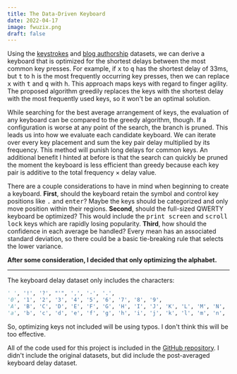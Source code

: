 ```yaml
---
title: The Data-Driven Keyboard
date: 2022-04-17
image: fwuzix.png
draft: false
---
```


Using the [keystrokes](https://userinterfaces.aalto.fi/136Mkeystrokes/) and [blog authorship](https://www.kaggle.com/datasets/rtatman/blog-authorship-corpus) datasets, we can derive a keyboard that is optimized for the shortest delays between the most common key presses. For example, if <kbd>x</kbd> to <kbd>q</kbd> has the shortest delay of 33ms, but <kbd>t</kbd> to <kbd>h</kbd> is the most frequently occurring key presses, then we can replace <kbd>x</kbd> with <kbd>t</kbd> and <kbd>q</kbd> with <kbd>h</kbd>. This approach maps keys with regard to finger agility. The proposed algorithm greedily replaces the keys with the shortest delay with the most frequently used keys, so it won't be an optimal solution.

While searching for the best average arrangement of keys, the evaluation of any keyboard can be compared to the greedy algorithm, though. If a configuration is worse at any point of the search, the branch is pruned. This leads us into how we evaluate each candidate keyboard. We can iterate over every key placement and sum the key pair delay multiplied by its frequency. This method will punish long delays for common keys. An additional benefit I hinted at before is that the search can quickly be pruned the moment the keyboard is less efficient than greedy because each key pair is additive to the total frequency × delay value.

There are a couple considerations to have in mind when beginning to create a keyboard. **First**, should the keyboard retain the symbol and control key positions like <kbd>.</kbd> and <kbd>enter</kbd>? Maybe the keys should be categorized and only move position within their regions. **Second**, should the full-sized QWERTY keyboard be optimized? This would include the <kbd>print screen</kbd> and <kbd>scroll lock</kbd> keys which are rapidly losing popularity. **Third**, how should the confidence in each average be handled? Every mean has an associated standard deviation, so there could be a basic tie-breaking rule that selects the lower variance.

**After some consideration, I decided that only optimizing the alphabet.**

---

The keyboard delay dataset only includes the characters:

```python
' ', '!', '?', "'", ',', '-', '.',
'0', '1', '2', '3', '4', '5', '6', '7', '8', '9',
'A', 'B', 'C', 'D', 'E', 'F', 'G', 'H', 'I', 'J', 'K', 'L', 'M', 'N', 'O', 'P', 'Q', 'R', 'S', 'T', 'U', 'V', 'W', 'X', 'Y', 'Z',
'a', 'b', 'c', 'd', 'e', 'f', 'g', 'h', 'i', 'j', 'k', 'l', 'm', 'n', 'o', 'p', 'q', 'r', 's', 't', 'u', 'v', 'w', 'x', 'y', 'z'
```

So, optimizing keys not included will be using typos. I don't think this will be too effective.

All of the code used for this project is included in the [GitHub repository](https://github.com/splch/fwuzix). I didn't include the original datasets, but did include the post-averaged keyboard delay dataset.
